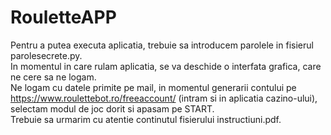 # RouletteAPP
Pentru a putea executa aplicatia, trebuie sa introducem parolele in fisierul parolesecrete.py.<br>
In momentul in care rulam aplicatia, se va deschide o interfata grafica, care ne cere sa ne logam.<br>
Ne logam cu datele primite pe mail, in momentul generarii contului pe https://www.roulettebot.ro/freeaccount/ (intram si in aplicatia cazino-ului), selectam modul de joc dorit si apasam pe START.<br>
Trebuie sa urmarim cu atentie continutul fisierului instructiuni.pdf.<br>
